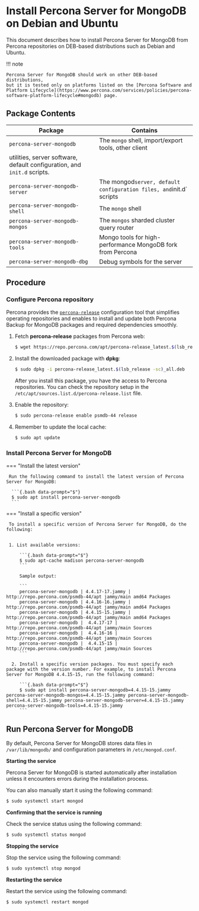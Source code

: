 # Install Percona Server for MongoDB on Debian and Ubuntu

This document describes how to install Percona Server for MongoDB from Percona repositories on DEB-based distributions such as Debian and Ubuntu.

!!! note

    Percona Server for MongoDB should work on other DEB-based distributions,
    but it is tested only on platforms listed on the [Percona Software and Platform Lifecycle](https://www.percona.com/services/policies/percona-software-platform-lifecycle#mongodb) page.

## Package Contents

| Package                 | Contains                                 |
| ----------------------- | -----------------------------------------|
| `percona-server-mongodb`| The `mongo` shell, import/export tools, other client
utilities, server software, default configuration, and `init.d` scripts. |
| `percona-server-mongodb-server`| The mongod` server, default configuration files, and `init.d` scripts|
| `percona-server-mongodb-shell` | The `mongo` shell |
| `percona-server-mongodb-mongos`| The `mongos` sharded cluster query router |
| `percona-server-mongodb-tools` | Mongo tools for high-performance MongoDB fork from Percona|
| `percona-server-mongodb-dbg`   | Debug symbols for the server|

## Procedure

### Configure Percona repository

Percona provides the [`percona-release`](https://www.percona.com/doc/percona-repo-config/index.html) configuration tool that simplifies operating repositories and enables to install and update both Percona Backup for MongoDB packages and required dependencies smoothly.

1. Fetch **percona-release** packages from Percona web:
    
    ```{.bash data-prompt="$"}
    $ wget https://repo.percona.com/apt/percona-release_latest.$(lsb_release -sc)_all.deb
    ```

2. Install the downloaded package with **dpkg**:

    ```{.bash data-prompt="$"}
    $ sudo dpkg -i percona-release_latest.$(lsb_release -sc)_all.deb
    ```

    After you install this package, you have the access to Percona repositories. You
    can check the repository setup in the `/etc/apt/sources.list.d/percona-release.list` file.


3. Enable the repository:

    ```{.bash data-prompt="$"}
    $ sudo percona-release enable psmdb-44 release
    ```

4. Remember to update the local cache:

    ```{.bash data-prompt="$"}
    $ sudo apt update
    ```

### Install Percona Server for MongoDB

=== "Install the latest version"

     Run the following command to install the latest version of Percona Server for MongoDB:

      ```{.bash data-prompt="$"}
      $ sudo apt install percona-server-mongodb
      ```

=== "Install a specific version"

     To install a specific version of Percona Server for MongoDB, do the following:


     1. List available versions:

         ```{.bash data-prompt="$"}
         $ sudo apt-cache madison percona-server-mongodb
         ```

         Sample output:

         ```
         percona-server-mongodb | 4.4.17-17.jammy | http://repo.percona.com/psmdb-44/apt jammy/main amd64 Packages
         percona-server-mongodb | 4.4.16-16.jammy | http://repo.percona.com/psmdb-44/apt jammy/main amd64 Packages
         percona-server-mongodb | 4.4.15-15.jammy | http://repo.percona.com/psmdb-44/apt jammy/main amd64 Packages
         percona-server-mongodb |  4.4.17-17 | http://repo.percona.com/psmdb-44/apt jammy/main Sources
         percona-server-mongodb |  4.4.16-16 | http://repo.percona.com/psmdb-44/apt jammy/main Sources
         percona-server-mongodb |  4.4.15-15 | http://repo.percona.com/psmdb-44/apt jammy/main Sources
         ```

      2. Install a specific version packages. You must specify each package with the version number. For example, to install Percona Server for MongoDB 4.4.15-15, run the following command:

         ```{.bash data-prompt="$"}
         $ sudo apt install percona-server-mongodb=4.4.15-15.jammy percona-server-mongodb-mongos=4.4.15-15.jammy percona-server-mongodb-shell=4.4.15-15.jammy percona-server-mongodb-server=4.4.15-15.jammy percona-server-mongodb-tools=4.4.15-15.jammy
         ```

## Run Percona Server for MongoDB

By default, Percona Server for MongoDB stores data files in `/var/lib/mongodb/`
and configuration parameters in `/etc/mongod.conf`.

**Starting the service**

Percona Server for MongoDB is started automatically after installation unless it encounters errors during the installation process.

You can also manually start it using the following command:

```{.bash data-prompt="$"}
$ sudo systemctl start mongod
```

**Confirming that the service is running**

Check the service status using the following command:

```{.bash data-prompt="$"}
$ sudo systemctl status mongod
```

**Stopping the service**

Stop the service using the following command:

```{.bash data-prompt="$"}
$ sudo systemctl stop mongod
```

**Restarting the service**

Restart the service using the following command:

```{.bash data-prompt="$"}
$ sudo systemctl restart mongod
```


